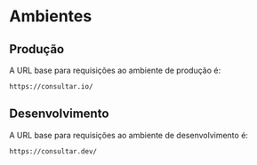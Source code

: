 # Ambientes

## Produção

A URL base para requisições ao ambiente de produção é:

`https://consultar.io/`

## Desenvolvimento

A URL base para requisições ao ambiente de desenvolvimento é:

`https://consultar.dev/`
